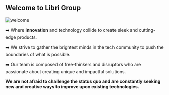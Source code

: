 ## Welcome to Libri Group 

![welcome](https://user-images.githubusercontent.com/70757499/214137772-a87f2e15-d8ff-4d4e-bc80-d6850fba0121.png)

➡️ Where **innovation** and technology collide to create sleek and cutting-edge products. 

➡️ We strive to gather the brightest minds in the tech community to push the boundaries of what is possible.

➡️ Our team is composed of free-thinkers and disruptors who are passionate about creating 
unique and impactful solutions. 

**We are not afraid to challenge the status quo and are constantly seeking new and creative ways to improve upon existing technologies.**
